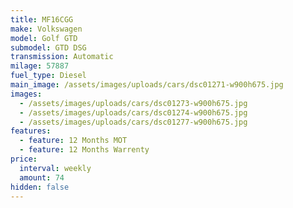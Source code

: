 ```yaml
---
title: MF16CGG
make: Volkswagen
model: Golf GTD
submodel: GTD DSG
transmission: Automatic
milage: 57887
fuel_type: Diesel
main_image: /assets/images/uploads/cars/dsc01271-w900h675.jpg
images:
  - /assets/images/uploads/cars/dsc01273-w900h675.jpg
  - /assets/images/uploads/cars/dsc01274-w900h675.jpg
  - /assets/images/uploads/cars/dsc01277-w900h675.jpg
features:
  - feature: 12 Months MOT
  - feature: 12 Months Warrenty
price:
  interval: weekly
  amount: 74
hidden: false
---
```

